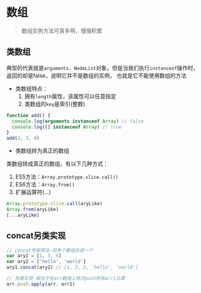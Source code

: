 # 数组
> 数组实例方法可真多啊，慢慢积累


## 类数组
典型的代表就是`arguments`、`NodeList`对象，但是当我们执行`instanceof`操作时，返回的却是false，说明它并不是数组的实例，
也就是它不能使用数组的方法
- 类数组特点：
  1. 拥有`length`属性，该属性可以任意指定
  2. 类数组的`key`是索引(整数)
```ts
function add() {
  console.log(arguments instanceof Array) // false
  console.log([] instanceof Array) // true
}
add(2, 3, 4)
```
- 类数组转为真正的数组

类数组转成真正的数组，有以下几种方式：
  1. ES5方法：`Array.prototype.slice.call()`
  2. ES6方法：`Array.from()`
  3. 扩展运算符(...)
```ts
Array.prototype.slice.call(aryLike)
Array.from(aryLike)
[...aryLike]
```

## concat另类实现
```ts
// concat常规用法-将多个数组合成一个
var ary1 = [1, 3, 5]
var ary2 = ['hello', 'world']
ary1.concat(ary2) // [1, 3, 5, 'hello', 'world']

// 另类实现-相当于在arr数组上依次push所有arr1元素
arr.push.apply(arr, arr1)
```